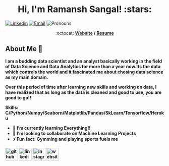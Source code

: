<h1 align="center">Hi, I'm Ramansh Sangal! :stars:</h1>

[![Linkedin](https://img.shields.io/badge/-LinkedIn-blue?style=flat&logo=Linkedin&logoColor=white&link=https://linkedin.com/in/ramanshsangal/)](https://linkedin.com/in/ramanshsangal/)
[![Email](https://img.shields.io/badge/-Email-c14438?style=flat&logo=Gmail&logoColor=white&link=mailto:sangalramansh@gmail.com)](mailto:sangalramansh@gmail.com)
![Pronouns](https://img.shields.io/badge/Pronouns-He%2FHim-brightgreen?style=flat)

<p align="center"> :octocat: <b><a href="https://ramansh-portfolio.netlify.app/">Website</a> / <a href="https://drive.google.com/file/d/1FrGreSjjDMptMjdcLRgH1b59bIV_IqBf/view?usp=sharing">Resume</a> 

## About Me :wave:

I am a budding data scientist and an analyst basically working in the field of Data Science and Data Analytics for more than a year now.Its the data which controls the world and it fascinated me about chosing data science as my main domain.

Over this period of time after learning new skills and working on data, I have realized that as long as the data is cleaned and good to use, you are good to go!!


Skills: C/Python/Numpy/Seaborn/Matplotlib/Pandas/SkLearn/Tensorflow/Heroku

- 🌱 I’m currently learning Everything!! 
- 👯 I’m looking to collaborate on Machine Learning Projects 
- ⚡ Fun fact: Gymming and playing sports fuels me 


[<img src='https://cdn.jsdelivr.net/npm/simple-icons@3.0.1/icons/github.svg' alt='github' height='40'>](https://github.com/ramansh03)  [<img src='https://cdn.jsdelivr.net/npm/simple-icons@3.0.1/icons/linkedin.svg' alt='linkedin' height='40'>](https://www.linkedin.com/in/ramanshsangal/)  [<img src='https://cdn.jsdelivr.net/npm/simple-icons@3.0.1/icons/instagram.svg' alt='instagram' height='40'>](https://www.instagram.com/nerdfitness03/)  [<img src='https://cdn.jsdelivr.net/npm/simple-icons@3.0.1/icons/icloud.svg' alt='website' height='40'>](https://ramansh-portfolio.netlify.app/)  

